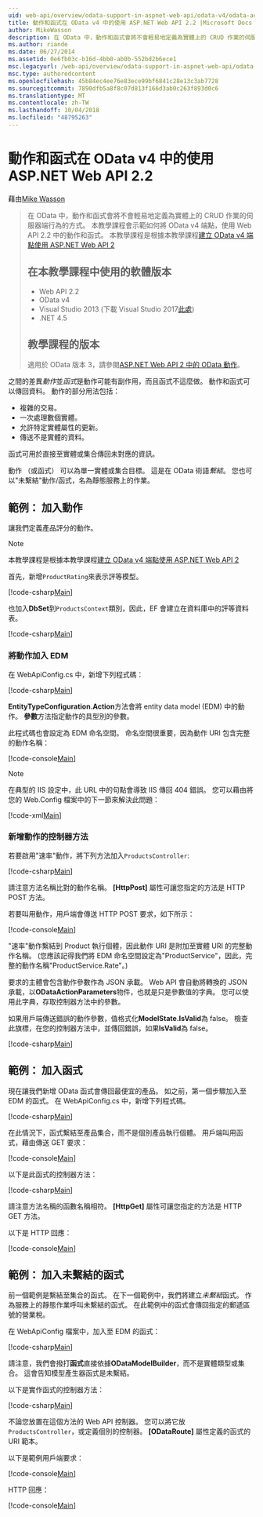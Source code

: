 ```yaml
---
uid: web-api/overview/odata-support-in-aspnet-web-api/odata-v4/odata-actions-and-functions
title: 動作和函式在 OData v4 中的使用 ASP.NET Web API 2.2 |Microsoft Docs
author: MikeWasson
description: 在 OData 中，動作和函式會將不會輕易地定義為實體上的 CRUD 作業的伺服器端行為的方式。 本教學課程示範如何...
ms.author: riande
ms.date: 06/27/2014
ms.assetid: 0e6fb03c-b16d-4bb0-ab0b-552bd2b6ece1
msc.legacyurl: /web-api/overview/odata-support-in-aspnet-web-api/odata-v4/odata-actions-and-functions
msc.type: authoredcontent
ms.openlocfilehash: 45b84ec4ee76e83ece99bf6841c28e13c3ab7728
ms.sourcegitcommit: 7890dfb5a8f8c07d813f166d3ab0c263f893d0c6
ms.translationtype: MT
ms.contentlocale: zh-TW
ms.lasthandoff: 10/04/2018
ms.locfileid: "48795263"
---
```

<a name="actions-and-functions-in-odata-v4-using-aspnet-web-api-22"></a>動作和函式在 OData v4 中的使用 ASP.NET Web API 2.2
====================
藉由[Mike Wasson](https://github.com/MikeWasson)

> 在 OData 中，動作和函式會將不會輕易地定義為實體上的 CRUD 作業的伺服器端行為的方式。 本教學課程會示範如何將 OData v4 端點，使用 Web API 2.2 中的動作和函式。 本教學課程是根據本教學課程[建立 OData v4 端點使用 ASP.NET Web API 2](create-an-odata-v4-endpoint.md)
>
> ## <a name="software-versions-used-in-the-tutorial"></a>在本教學課程中使用的軟體版本
>
> - Web API 2.2
> - OData v4
> - Visual Studio 2013 (下載 Visual Studio 2017[此處](https://visualstudio.microsoft.com/downloads/?utm_medium=microsoft&utm_source=docs.microsoft.com&utm_campaign=button+cta&utm_content=download+vs2017))
> - .NET 4.5
>
> ## <a name="tutorial-versions"></a>教學課程的版本
>
> 適用於 OData 版本 3，請參閱[ASP.NET Web API 2 中的 OData 動作](../odata-v3/odata-actions.md)。

之間的差異*動作*並*函式*是動作可能有副作用，而且函式不這麼做。 動作和函式可以傳回資料。 動作的部分用法包括：

- 複雜的交易。
- 一次處理數個實體。
- 允許特定實體屬性的更新。
- 傳送不是實體的資料。

函式可用於直接至實體或集合傳回未對應的資訊。

動作 （或函式） 可以為單一實體或集合目標。 這是在 OData 術語*繫結*。 您也可以&quot;未繫結&quot;動作/函式，名為靜態服務上的作業。

## <a name="example-adding-an-action"></a>範例： 加入動作

讓我們定義產品評分的動作。

> [!NOTE]
> 本教學課程是根據本教學課程[建立 OData v4 端點使用 ASP.NET Web API 2](create-an-odata-v4-endpoint.md)


首先，新增`ProductRating`來表示評等模型。

[!code-csharp[Main](odata-actions-and-functions/samples/sample1.cs)]

也加入**DbSet**到`ProductsContext`類別，因此，EF 會建立在資料庫中的評等資料表。

[!code-csharp[Main](odata-actions-and-functions/samples/sample2.cs)]

### <a name="add-the-action-to-the-edm"></a>將動作加入 EDM

在 WebApiConfig.cs 中，新增下列程式碼：

[!code-csharp[Main](odata-actions-and-functions/samples/sample3.cs)]

**EntityTypeConfiguration.Action**方法會將 entity data model (EDM) 中的動作。 **參數**方法指定動作的具型別的參數。

此程式碼也會設定為 EDM 命名空間。 命名空間很重要，因為動作 URI 包含完整的動作名稱：

[!code-console[Main](odata-actions-and-functions/samples/sample4.cmd)]

> [!NOTE]
> 在典型的 IIS 設定中，此 URL 中的句點會導致 IIS 傳回 404 錯誤。 您可以藉由將您的 Web.Config 檔案中的下一節來解決此問題：

[!code-xml[Main](odata-actions-and-functions/samples/sample5.xml)]

### <a name="add-a-controller-method-for-the-action"></a>新增動作的控制器方法

若要啟用&quot;速率&quot;動作，將下列方法加入`ProductsController`:

[!code-csharp[Main](odata-actions-and-functions/samples/sample6.cs)]

請注意方法名稱比對的動作名稱。 **[HttpPost]** 屬性可讓您指定的方法是 HTTP POST 方法。

若要叫用動作，用戶端會傳送 HTTP POST 要求，如下所示：

[!code-console[Main](odata-actions-and-functions/samples/sample7.cmd)]

&quot;速率&quot;動作繫結到 Product 執行個體，因此動作 URI 是附加至實體 URI 的完整動作名稱。 (您應該記得我們將 EDM 命名空間設定為&quot;ProductService&quot;，因此，完整的動作名稱&quot;ProductService.Rate&quot;。)

要求的主體會包含動作參數作為 JSON 承載。 Web API 會自動將轉換的 JSON 承載，以**ODataActionParameters**物件，也就是只是參數值的字典。 您可以使用此字典，存取控制器方法中的參數。

如果用戶端傳送錯誤的動作參數，值格式化**ModelState.IsValid**為 false。 檢查此旗標，在您的控制器方法中，並傳回錯誤，如果**IsValid**為 false。

[!code-csharp[Main](odata-actions-and-functions/samples/sample8.cs)]

## <a name="example-adding-a-function"></a>範例： 加入函式

現在讓我們新增 OData 函式會傳回最便宜的產品。 如之前，第一個步驟加入至 EDM 的函式。 在 WebApiConfig.cs 中，新增下列程式碼。

[!code-csharp[Main](odata-actions-and-functions/samples/sample9.cs)]

在此情況下，函式繫結至產品集合，而不是個別產品執行個體。 用戶端叫用函式，藉由傳送 GET 要求：

[!code-console[Main](odata-actions-and-functions/samples/sample10.cmd)]

以下是此函式的控制器方法：

[!code-csharp[Main](odata-actions-and-functions/samples/sample11.cs)]

請注意方法名稱的函數名稱相符。 **[HttpGet]** 屬性可讓您指定的方法是 HTTP GET 方法。

以下是 HTTP 回應：

[!code-console[Main](odata-actions-and-functions/samples/sample12.cmd)]

## <a name="example-adding-an-unbound-function"></a>範例： 加入未繫結的函式

前一個範例是繫結至集合的函式。 在下一個範例中，我們將建立*未繫結*函式。 作為服務上的靜態作業呼叫未繫結的函式。 在此範例中的函式會傳回指定的郵遞區號的營業稅。

在 WebApiConfig 檔案中，加入至 EDM 的函式：

[!code-csharp[Main](odata-actions-and-functions/samples/sample13.cs)]

請注意，我們會撥打**函式**直接依據**ODataModelBuilder**，而不是實體類型或集合。 這會告知模型產生器函式是未繫結。

以下是實作函式的控制器方法：

[!code-csharp[Main](odata-actions-and-functions/samples/sample14.cs)]

不論您放置在這個方法的 Web API 控制器。 您可以將它放`ProductsController`，或定義個別的控制器。 **[ODataRoute]** 屬性定義的函式的 URI 範本。

以下是範例用戶端要求：

[!code-console[Main](odata-actions-and-functions/samples/sample15.cmd)]

HTTP 回應：

[!code-console[Main](odata-actions-and-functions/samples/sample16.cmd)]
